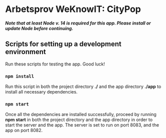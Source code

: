 # Arbetsprov WeKnowIT: CityPop

***Note that at least Node v. 14 is required for this app. Please install or update Node before continuing.*** 

## Scripts for setting up a development environment
Run these scripts for testing the app. Good luck!  

### `npm install`
Run this script in both the project directory **./** and the app directory **./app** to install all necessary dependencies. 

### `npm start`
Once all the dependencies are installed successfully, proceed by running **npm start** in both the project directory and the app directory in order to start the server and the app. The server is set to run on port 8083, and the app on port 8082. 
